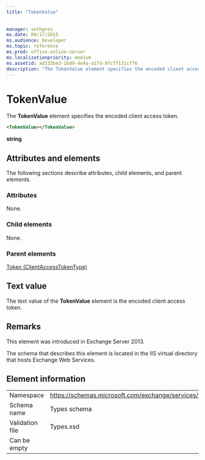 ```yaml
---
title: "TokenValue"
 
 
manager: sethgros
ms.date: 09/17/2015
ms.audience: Developer
ms.topic: reference
ms.prod: office-online-server
ms.localizationpriority: medium
ms.assetid: ad333be3-1bd9-4e4a-a17d-9fcf7131cf76
description: "The TokenValue element specifies the encoded client access token."
---
```


# TokenValue

The **TokenValue** element specifies the encoded client access token. 
  
```XML
<TokenValue></TokenValue>
```

 **string**
## Attributes and elements

The following sections describe attributes, child elements, and parent elements.
  
### Attributes

None.
  
### Child elements

None.
  
### Parent elements

[Token (ClientAccessTokenType)](token-clientaccesstokentype.md)
  
## Text value

The text value of the **TokenValue** element is the encoded client access token. 
  
## Remarks

This element was introduced in Exchange Server 2013.
  
The schema that describes this element is located in the IIS virtual directory that hosts Exchange Web Services.
  
## Element information

|||
|:-----|:-----|
|Namespace  <br/> |https://schemas.microsoft.com/exchange/services/2006/types  <br/> |
|Schema name  <br/> |Types schema  <br/> |
|Validation file  <br/> |Types.xsd  <br/> |
|Can be empty  <br/> ||
   

